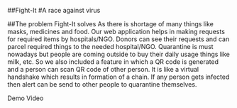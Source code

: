 ##Fight-It
#A race against virus

##The problem Fight-It solves
As there is shortage of many things like masks, medicines and food. Our web application helps in making requests for required items by hospitals/NGO. Donors can see their requests and can parcel required things to the needed hospital/NGO.  Quarantine is must nowadays but people are coming outside to buy their daily usage things like milk, etc. So we also included a feature in which a QR code is generated and a person can scan QR code of other person. It is like a virtual handshake which results in formation of a chain. If any person gets infected then alert can be send to other people to quarantine themselves.

Demo Video
